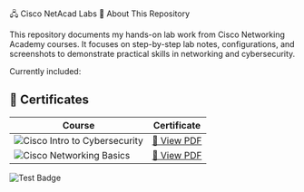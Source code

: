 🖧 Cisco NetAcad Labs
📘 About This Repository

This repository documents my hands-on lab work from Cisco Networking Academy courses.
It focuses on step-by-step lab notes, configurations, and screenshots to demonstrate practical skills in networking and cybersecurity.

Currently included:
## 📜 Certificates

| Course | Certificate |
|--------|-------------|
| ![Cisco Intro to Cybersecurity](https://img.shields.io/badge/Cisco-Intro%20to%20Cybersecurity-green) | [📄 View PDF](Certificates/Introduction%20to%20Cybersecurity.pdf) |
| ![Cisco Networking Basics](https://img.shields.io/badge/Cisco-Networking%20Basics-blue) | [📄 View PDF](Certificates/Networking%20Basics.pdf) |

![Test Badge](https://img.shields.io/badge/Test-Badge-green)
